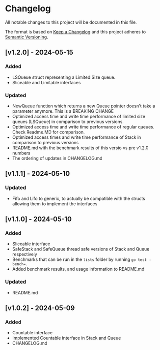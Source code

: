 # Changelog

All notable changes to this project will be documented in this file.
 
The format is based on [Keep a Changelog](http://keepachangelog.com/)
and this project adheres to [Semantic Versioning](http://semver.org/).

## [v1.2.0] - 2024-05-15

### Added

- LSQueue struct representing a Limited Size queue. 
- Sliceable and Limitable interfaces

### Updated

- NewQueue function which returns a new Queue pointer doesn't take a parameter anymore. This is a BREAKING CHANGE
- Optimized access time and write time performance of limited size queues (LSQueue) in comparison to previous versions.
- Optimized access time and write time performance of regular queues. Check Readme.MD for comparison.
- Optimized access times and write time performance of Stack in comparison to previous versions
- README.md with the benchmark results of this versio vs pre v1.2.0 numbers
- The ordering of updates in CHANGELOG.md

## [v1.1.1] - 2024-05-10

### Updated

- Fifo and Lifo to generic, to actually be compatible with the structs allowing them to implement the interfaces

## [v1.1.0] - 2024-05-10

### Added

- Sliceable interface
- SafeStack and SafeQueue thread safe versions of Stack and Queue respectively
- Benchmarks that can be run in the `lists` folder by running `go test -bench=.`
- Added benchmark results, and usage information to README.md

### Updated

- README.md

## [v1.0.2] - 2024-05-09

### Added

- Countable interface
- Implemented Countable interface in Stack and Queue
- CHANGELOG.md